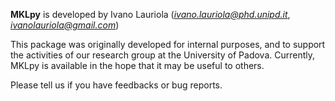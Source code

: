 

**MKLpy** is developed by Ivano Lauriola (*ivano.lauriola@phd.unipd.it*, *ivanolauriola@gmail.com*)

This package was originally developed for internal purposes, and to support the activities of our research group at the University of Padova.
Currently, MKLpy is available in the hope that it may be useful to others.

Please tell us if you have feedbacks or bug reports.
